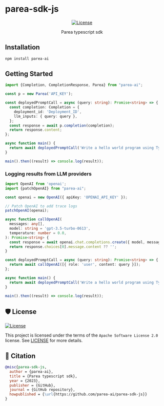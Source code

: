 # parea-sdk-js

<div align="center">

[![License](https://img.shields.io/github/license/parea-ai/parea-sdk-js)](https://github.com/parea-ai/parea-sdk-js/blob/master/LICENSE)

Parea typescript sdk

</div>

## Installation

```bash
npm install parea-ai
```

## Getting Started

```typescript
import {Completion, CompletionResponse, Parea} from "parea-ai";

const p = new Parea('API_KEY');

const deployedPromptCall = async (query: string): Promise<string> => {
  const completion: Completion = {
    deployment_id: 'Deployment_ID',
    llm_inputs: { query: query },
  };
  const response = await p.completion(completion);
  return response.content;
};

async function main() {
  return await deployedPromptCall('Write a hello world program using Typescript and the React framework.');
}

main().then((result) => console.log(result));
```

### Logging results from LLM providers

```typescript
import OpenAI from 'openai';
import {patchOpenAI} from "parea-ai";

const openai = new OpenAI({ apiKey: 'OPENAI_API_KEY' });

// Patch OpenAI to add trace logs
patchOpenAI(openai);

async function callOpenAI(
  messages: any[],
  model: string = 'gpt-3.5-turbo-0613',
  temperature: number = 0.0,
): Promise<string> {
  const response = await openai.chat.completions.create({ model, messages, temperature });
  return response.choices[0].message.content ?? '';
}

const deployedPromptCall = async (query: string): Promise<string> => {
  return await callOpenAI([{ role: 'user', content: query }]);
};

async function main() {
  return await deployedPromptCall('Write a hello world program using Typescript and the React framework.');
}

main().then((result) => console.log(result));
```

## 🛡 License

[![License](https://img.shields.io/github/license/parea-ai/parea-sdk-js)](https://github.com/parea-ai/parea-sdk-js/blob/master/LICENSE)

This project is licensed under the terms of the `Apache Software License 2.0` license.
See [LICENSE](https://github.com/parea-ai/parea-sdk/blob/master/LICENSE) for more details.

## 📃 Citation

```bibtex
@misc{parea-sdk-js,
  author = {parea-ai},
  title = {Parea typescript sdk},
  year = {2023},
  publisher = {GitHub},
  journal = {GitHub repository},
  howpublished = {\url{https://github.com/parea-ai/parea-sdk-js}}
}
```
